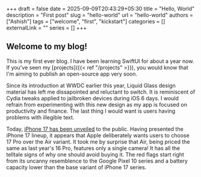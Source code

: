 +++ 
draft = false
date = 2025-09-09T20:43:29+05:30
title = "Hello, World"
description = "First post"
slug = "hello-world"
url = "hello-world"
authors = ["Ashish"]
tags = ["welcome", "first", "kickstart"]
categories = []
externalLink = ""
series = []
+++

## Welcome to my blog!

This is my first ever blog. I have been learning SwiftUI for about a year now. If you've seen my [projects]({{< ref "/projects" >}}), you would know that I'm aiming to publish an open-source app very soon. 

Since its introduction at WWDC earlier this year, Liquid Glass design material has left me dissapointed and reluctant to switch. It is reminiscent of Cydia tweaks applied to jailbroken devices during iOS 6 days. I would refrain from experimenting with this new design as my app is focused on productivity and finance. The last thing I would want is users having problems with illegible text.

Today, [iPhone 17 has been unveiled](https://nr.apple.com/Ds9e0K5aD8) to the public. Having presented the iPhone 17 lineup, it appears that Apple deliberately wants users to choose 17 Pro over the Air variant. It took me by surprise that Air, being priced the same as last year's 16 Pro, features only a single camera! It has all the telltale signs of why one should avoid buying it. The red flags start right from its uncanny resemblence to the Google Pixel 10 series and a battery capacity lower than the base variant of iPhone 17 series.

